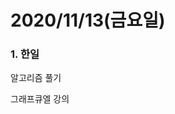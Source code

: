 2020/11/13(금요일)
=============================

### 1. 한일                              
알고리즘 풀기                    
          
그래프큐엘 강의                  